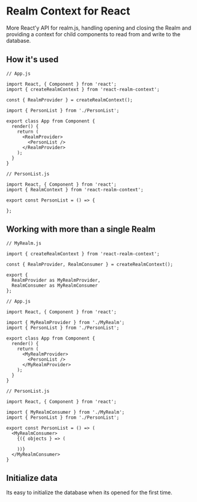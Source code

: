 # Realm Context for React

More React'y API for realm.js, handling opening and closing the Realm and providing a
context for child components to read from and write to the database.

## How it's used

```
// App.js

import React, { Component } from 'react';
import { createRealmContext } from 'react-realm-context';

const { RealmProvider } = createRealmContext();

import { PersonList } from './PersonList';

export class App from Component {
  render() {
    return (
      <RealmProvider>
        <PersonList />
      </RealmProvider>
    );
  }
}
```

```
// PersonList.js

import React, { Component } from 'react';
import { RealmContext } from 'react-realm-context';

export const PersonList = () => {

};

```

## Working with more than a single Realm

```
// MyRealm.js

import { createRealmContext } from 'react-realm-context';

const { RealmProvider, RealmConsumer } = createRealmContext();

export {
  RealmProvider as MyRealmProvider,
  RealmConsumer as MyRealmConsumer
};
```

```
// App.js

import React, { Component } from 'react';

import { MyRealmProvider } from './MyRealm';
import { PersonList } from './PersonList';

export class App from Component {
  render() {
    return (
      <MyRealmProvider>
        <PersonList />
      </MyRealmProvider>
    );
  }
}
```

```
// PersonList.js

import React, { Component } from 'react';

import { MyRealmConsumer } from './MyRealm';
import { PersonList } from './PersonList';

export const PersonList = () => (
  <MyRealmConsumer>
    {({ objects } => (

    ))}
  </MyRealmConsumer>
}
```

## Initialize data

Its easy to initialize the database when its opened for the first time.
